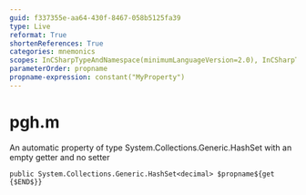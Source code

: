 ```yaml
---
guid: f337355e-aa64-430f-8467-058b5125fa39
type: Live
reformat: True
shortenReferences: True
categories: mnemonics
scopes: InCSharpTypeAndNamespace(minimumLanguageVersion=2.0), InCSharpTypeMember(minimumLanguageVersion=2.0)
parameterOrder: propname
propname-expression: constant("MyProperty")
---
```


# pgh.m

An automatic property of type System.Collections.Generic.HashSet<decimal> with an empty getter and no setter

```
public System.Collections.Generic.HashSet<decimal> $propname${get {$END$}}
```
